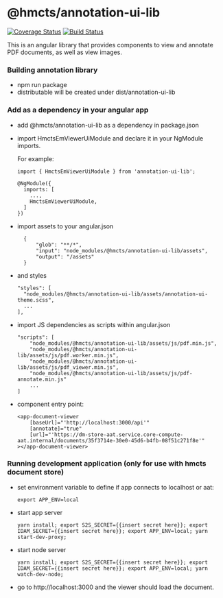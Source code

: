 # @hmcts/annotation-ui-lib 
[![Coverage Status](https://coveralls.io/repos/github/hmcts/annotation-ui-lib/badge.svg?branch=upload-npm-in-pipeline)](https://coveralls.io/github/hmcts/annotation-ui-lib?branch=upload-npm-in-pipeline)
[![Build Status](https://travis-ci.com/hmcts/annotation-ui-lib.svg?branch=master)](https://travis-ci.com/hmcts/annotation-ui-lib)

This is an angular library that provides components to view and annotate PDF documents, as well as view images.

### Building annotation library
- npm run package
- distributable will be created under dist/annotation-ui-lib

### Add as a dependency in your angular app
- add @hmcts/annotation-ui-lib as a dependency in package.json
- import HmctsEmViewerUiModule and declare it in your NgModule imports.

  For example:
  ```
  import { HmctsEmViewerUiModule } from 'annotation-ui-lib';

  @NgModule({
    imports: [
      ...,
      HmctsEmViewerUiModule,
    ]
  })
  ```
- import assets to your angular.json
  ```
    {
        "glob": "**/*",
        "input": "node_modules/@hmcts/annotation-ui-lib/assets",
        "output": "/assets"
    }
  ```
- and styles
  ```
  "styles": [
    "node_modules/@hmcts/annotation-ui-lib/assets/annotation-ui-theme.scss",
    ...
  ],
  ```
- import JS dependencies as scripts within angular.json
  ```
  "scripts": [
      "node_modules/@hmcts/annotation-ui-lib/assets/js/pdf.min.js",
      "node_modules/@hmcts/annotation-ui-lib/assets/js/pdf.worker.min.js",
      "node_modules/@hmcts/annotation-ui-lib/assets/js/pdf_viewer.min.js",
      "node_modules/@hmcts/annotation-ui-lib/assets/js/pdf-annotate.min.js"
      ...
  ]
  ```
- component entry point:
  ```
  <app-document-viewer
      [baseUrl]="'http://localhost:3000/api'"
      [annotate]="true"
      [url]="'https://dm-store-aat.service.core-compute-aat.internal/documents/35f3714e-30e0-45d6-b4fb-08f51c271f8e'"
  ></app-document-viewer>
  ```
  
### Running development application (only for use with hmcts document store)
- set environment variable to define if app connects to localhost or aat:
  ```
  export APP_ENV=local
  ```
- start app server
  ```
  yarn install; export S2S_SECRET={{insert secret here}}; export IDAM_SECRET={{insert secret here}}; export APP_ENV=local; yarn start-dev-proxy;
  ```
- start node server
  ```
  yarn install; export S2S_SECRET={{insert secret here}}; export IDAM_SECRET={{insert secret here}}; export APP_ENV=local; yarn watch-dev-node;
  ``` 
- go to http://localhost:3000 and the viewer should load the document.
